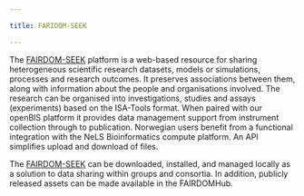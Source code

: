 ```yaml
---

title: FARIDOM-SEEK

---
```



The [FAIRDOM-SEEK](https://seek4science.org/) platform is a web-based resource for sharing heterogeneous scientific research datasets, models or simulations, processes and research outcomes. It preserves associations between them, along with information about the people and organisations involved. The research can be organised into investigations, 
studies and assays (experiments) based on the ISA-Tools format. When paired with our openBIS platform it provides data management support from instrument collection through to publication. Norwegian users benefit from a functional integration with the NeLS Bioinformatics compute platform. An API simplifies upload and download of files.

The [FAIRDOM-SEEK](https://seek4science.org/) can be downloaded, installed, and managed locally as a solution to data sharing within groups and consortia. In addition, publicly released assets can be made available in the FAIRDOMHub.
